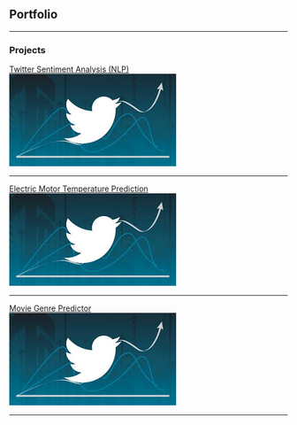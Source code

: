 ## Portfolio

---

###  Projects 

[Twitter Sentiment Analysis (NLP)](http://nikilstark.pythonanywhere.com/)
<br>
<img src="images/dummy_thumbnail.jpg?raw=true"/>

---
[Electric Motor Temperature Prediction](/sample_page)
<br>
<img src="images/dummy_thumbnail.jpg?raw=true"/>

---
[Movie Genre Predictor](http://example.com/)
<br>
<img src="images/dummy_thumbnail.jpg?raw=true"/>

---
